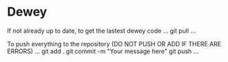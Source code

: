 # Dewey

If not already up to date, to get the lastest dewey code
...
git pull
...

To push everything to the repository (DO NOT PUSH OR ADD IF THERE ARE ERRORS)
...
git add . 
git commit -m "Your message here"
git push
...
